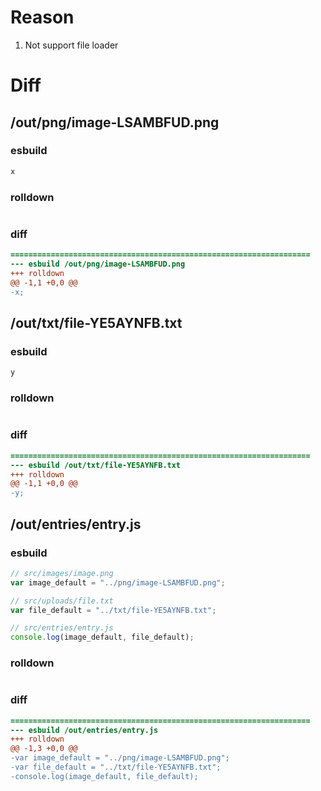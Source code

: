 # Reason
1. Not support file loader
# Diff
## /out/png/image-LSAMBFUD.png
### esbuild
```js
x
```
### rolldown
```js

```
### diff
```diff
===================================================================
--- esbuild	/out/png/image-LSAMBFUD.png
+++ rolldown	
@@ -1,1 +0,0 @@
-x;

```
## /out/txt/file-YE5AYNFB.txt
### esbuild
```js
y
```
### rolldown
```js

```
### diff
```diff
===================================================================
--- esbuild	/out/txt/file-YE5AYNFB.txt
+++ rolldown	
@@ -1,1 +0,0 @@
-y;

```
## /out/entries/entry.js
### esbuild
```js
// src/images/image.png
var image_default = "../png/image-LSAMBFUD.png";

// src/uploads/file.txt
var file_default = "../txt/file-YE5AYNFB.txt";

// src/entries/entry.js
console.log(image_default, file_default);
```
### rolldown
```js

```
### diff
```diff
===================================================================
--- esbuild	/out/entries/entry.js
+++ rolldown	
@@ -1,3 +0,0 @@
-var image_default = "../png/image-LSAMBFUD.png";
-var file_default = "../txt/file-YE5AYNFB.txt";
-console.log(image_default, file_default);

```
